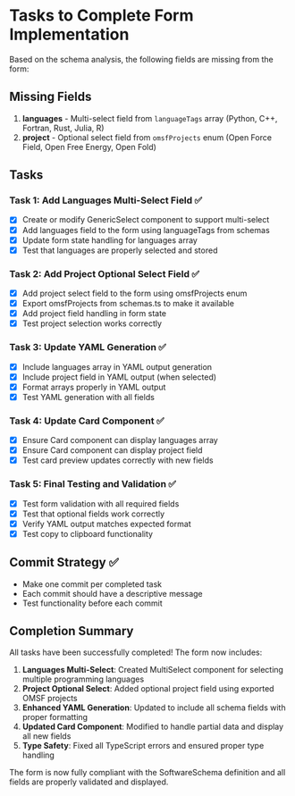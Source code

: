 # Tasks to Complete Form Implementation

Based on the schema analysis, the following fields are missing from the form:

## Missing Fields
1. **languages** - Multi-select field from `languageTags` array (Python, C++, Fortran, Rust, Julia, R)
2. **project** - Optional select field from `omsfProjects` enum (Open Force Field, Open Free Energy, Open Fold)

## Tasks

### Task 1: Add Languages Multi-Select Field ✅
- [x] Create or modify GenericSelect component to support multi-select
- [x] Add languages field to the form using languageTags from schemas
- [x] Update form state handling for languages array
- [x] Test that languages are properly selected and stored

### Task 2: Add Project Optional Select Field ✅
- [x] Add project select field to the form using omsfProjects enum
- [x] Export omsfProjects from schemas.ts to make it available
- [x] Add project field handling in form state
- [x] Test project selection works correctly

### Task 3: Update YAML Generation ✅
- [x] Include languages array in YAML output generation
- [x] Include project field in YAML output (when selected)
- [x] Format arrays properly in YAML output
- [x] Test YAML generation with all fields

### Task 4: Update Card Component ✅
- [x] Ensure Card component can display languages array
- [x] Ensure Card component can display project field
- [x] Test card preview updates correctly with new fields

### Task 5: Final Testing and Validation ✅
- [x] Test form validation with all required fields
- [x] Test that optional fields work correctly
- [x] Verify YAML output matches expected format
- [x] Test copy to clipboard functionality

## Commit Strategy ✅
- Make one commit per completed task
- Each commit should have a descriptive message
- Test functionality before each commit

## Completion Summary
All tasks have been successfully completed! The form now includes:

1. **Languages Multi-Select**: Created MultiSelect component for selecting multiple programming languages
2. **Project Optional Select**: Added optional project field using exported OMSF projects
3. **Enhanced YAML Generation**: Updated to include all schema fields with proper formatting
4. **Updated Card Component**: Modified to handle partial data and display all new fields
5. **Type Safety**: Fixed all TypeScript errors and ensured proper type handling

The form is now fully compliant with the SoftwareSchema definition and all fields are properly validated and displayed.